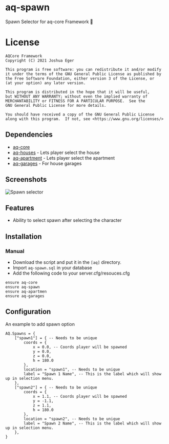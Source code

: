 # aq-spawn
Spawn Selector for aq-core Framework :eagle:

# License

    AQCore Framework
    Copyright (C) 2021 Joshua Eger

    This program is free software: you can redistribute it and/or modify
    it under the terms of the GNU General Public License as published by
    the Free Software Foundation, either version 3 of the License, or
    (at your option) any later version.

    This program is distributed in the hope that it will be useful,
    but WITHOUT ANY WARRANTY; without even the implied warranty of
    MERCHANTABILITY or FITNESS FOR A PARTICULAR PURPOSE.  See the
    GNU General Public License for more details.

    You should have received a copy of the GNU General Public License
    along with this program.  If not, see <https://www.gnu.org/licenses/>


## Dependencies
- [aq-core](https://github.com/AQCore-framework/aq-core)
- [aq-houses](https://github.com/AQCore-framework/aq-houses) - Lets player select the house
- [aq-apartment](https://github.com/AQCore-framework/aq-apartment) - Lets player select the apartment
- [aq-garages](https://github.com/AQCore-framework/aq-houses) - For house garages

## Screenshots
![Spawn selector](https://i.imgur.com/nz0mPGe.png)

## Features
- Ability to select spawn after selecting the character

## Installation
### Manual
- Download the script and put it in the `[aq]` directory.
- Import `aq-spawn.sql` in your database
- Add the following code to your server.cfg/resouces.cfg
```
ensure aq-core
ensure aq-spawn
ensure aq-apartmen
ensure aq-garages
```

## Configuration
An example to add spawn option
```
AQ.Spawns = {
    ["spawn1"] = { -- Needs to be unique
        coords = {
            x = 0.0, -- Coords player will be spawned
            y = 0.0, 
            z = 0.0, 
            h = 180.0
        },
        location = "spawn1", -- Needs to be unique
        label = "Spawn 1 Name", -- This is the label which will show up in selection menu.
    },
    ["spawn2"] = { -- Needs to be unique
        coords = {
            x = 1.1, -- Coords player will be spawned
            y = -1.1, 
            z = 1.1, 
            h = 180.0 
        }, 
        location = "spawn2", -- Needs to be unique
        label = "Spawn 2 Name", -- This is the label which will show up in selection menu.
    },
}
```
